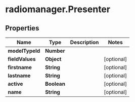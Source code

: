 # radiomanager.Presenter

## Properties
Name | Type | Description | Notes
------------ | ------------- | ------------- | -------------
**modelTypeId** | **Number** |  | 
**fieldValues** | **Object** |  | [optional] 
**firstname** | **String** |  | [optional] 
**lastname** | **String** |  | [optional] 
**active** | **Boolean** |  | [optional] 
**name** | **String** |  | [optional] 


